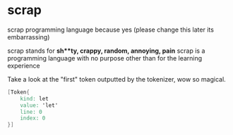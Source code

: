 # scrap
scrap programming language because yes (please change this later its embarrassing) 


scrap stands for **sh\*\*ty, crappy, random, annoying, pain**
scrap is a programming language with no purpose other than for the learning experience

Take a look at the "first" token outputted by the tokenizer, wow so magical.
```v
[Token{
    kind: let
    value: 'let'
    line: 0
    index: 0
}]
```
